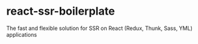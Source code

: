 # react-ssr-boilerplate
The fast and flexible solution for SSR on React (Redux, Thunk, Sass, YML) applications
